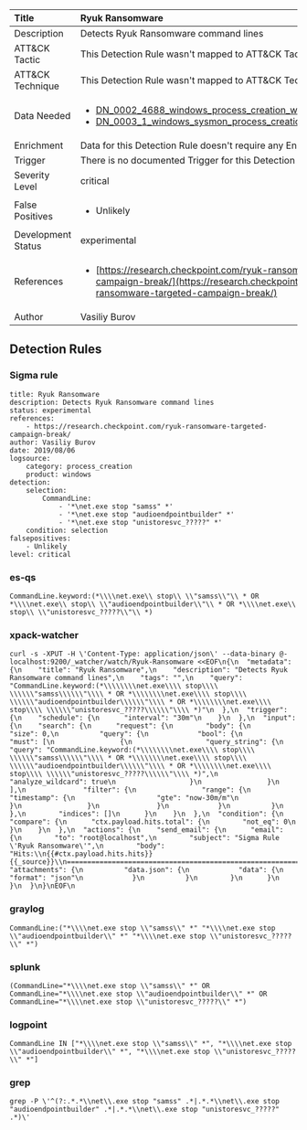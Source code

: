 | Title                | Ryuk Ransomware                                                                                                                                                 |
|:---------------------|:------------------------------------------------------------------------------------------------------------------------------------------------------------|
| Description          | Detects Ryuk Ransomware command lines                                                                                                                                           |
| ATT&amp;CK Tactic    |   This Detection Rule wasn't mapped to ATT&amp;CK Tactic yet  |
| ATT&amp;CK Technique |  This Detection Rule wasn't mapped to ATT&amp;CK Technique yet  |
| Data Needed          | <ul><li>[DN_0002_4688_windows_process_creation_with_commandline](../Data_Needed/DN_0002_4688_windows_process_creation_with_commandline.md)</li><li>[DN_0003_1_windows_sysmon_process_creation](../Data_Needed/DN_0003_1_windows_sysmon_process_creation.md)</li></ul>  |
| Enrichment           |  Data for this Detection Rule doesn't require any Enrichments.  |
| Trigger              |  There is no documented Trigger for this Detection Rule yet  |
| Severity Level       | critical |
| False Positives      | <ul><li>Unlikely</li></ul>  |
| Development Status   | experimental |
| References           | <ul><li>[https://research.checkpoint.com/ryuk-ransomware-targeted-campaign-break/](https://research.checkpoint.com/ryuk-ransomware-targeted-campaign-break/)</li></ul>  |
| Author               | Vasiliy Burov |


## Detection Rules

### Sigma rule

```
title: Ryuk Ransomware
description: Detects Ryuk Ransomware command lines
status: experimental
references:
    - https://research.checkpoint.com/ryuk-ransomware-targeted-campaign-break/
author: Vasiliy Burov
date: 2019/08/06
logsource:
    category: process_creation
    product: windows
detection:
    selection:
        CommandLine:
            - '*\net.exe stop "samss" *'
            - '*\net.exe stop "audioendpointbuilder" *'
            - '*\net.exe stop "unistoresvc_?????" *'
    condition: selection
falsepositives:
    - Unlikely
level: critical

```





### es-qs
    
```
CommandLine.keyword:(*\\\\net.exe\\ stop\\ \\"samss\\"\\ * OR *\\\\net.exe\\ stop\\ \\"audioendpointbuilder\\"\\ * OR *\\\\net.exe\\ stop\\ \\"unistoresvc_?????\\"\\ *)
```


### xpack-watcher
    
```
curl -s -XPUT -H \'Content-Type: application/json\' --data-binary @- localhost:9200/_watcher/watch/Ryuk-Ransomware <<EOF\n{\n  "metadata": {\n    "title": "Ryuk Ransomware",\n    "description": "Detects Ryuk Ransomware command lines",\n    "tags": "",\n    "query": "CommandLine.keyword:(*\\\\\\\\net.exe\\\\ stop\\\\ \\\\\\"samss\\\\\\"\\\\ * OR *\\\\\\\\net.exe\\\\ stop\\\\ \\\\\\"audioendpointbuilder\\\\\\"\\\\ * OR *\\\\\\\\net.exe\\\\ stop\\\\ \\\\\\"unistoresvc_?????\\\\\\"\\\\ *)"\n  },\n  "trigger": {\n    "schedule": {\n      "interval": "30m"\n    }\n  },\n  "input": {\n    "search": {\n      "request": {\n        "body": {\n          "size": 0,\n          "query": {\n            "bool": {\n              "must": [\n                {\n                  "query_string": {\n                    "query": "CommandLine.keyword:(*\\\\\\\\net.exe\\\\ stop\\\\ \\\\\\"samss\\\\\\"\\\\ * OR *\\\\\\\\net.exe\\\\ stop\\\\ \\\\\\"audioendpointbuilder\\\\\\"\\\\ * OR *\\\\\\\\net.exe\\\\ stop\\\\ \\\\\\"unistoresvc_?????\\\\\\"\\\\ *)",\n                    "analyze_wildcard": true\n                  }\n                }\n              ],\n              "filter": {\n                "range": {\n                  "timestamp": {\n                    "gte": "now-30m/m"\n                  }\n                }\n              }\n            }\n          }\n        },\n        "indices": []\n      }\n    }\n  },\n  "condition": {\n    "compare": {\n      "ctx.payload.hits.total": {\n        "not_eq": 0\n      }\n    }\n  },\n  "actions": {\n    "send_email": {\n      "email": {\n        "to": "root@localhost",\n        "subject": "Sigma Rule \'Ryuk Ransomware\'",\n        "body": "Hits:\\n{{#ctx.payload.hits.hits}}{{_source}}\\n================================================================================\\n{{/ctx.payload.hits.hits}}",\n        "attachments": {\n          "data.json": {\n            "data": {\n              "format": "json"\n            }\n          }\n        }\n      }\n    }\n  }\n}\nEOF\n
```


### graylog
    
```
CommandLine:("*\\\\net.exe stop \\"samss\\" *" "*\\\\net.exe stop \\"audioendpointbuilder\\" *" "*\\\\net.exe stop \\"unistoresvc_?????\\" *")
```


### splunk
    
```
(CommandLine="*\\\\net.exe stop \\"samss\\" *" OR CommandLine="*\\\\net.exe stop \\"audioendpointbuilder\\" *" OR CommandLine="*\\\\net.exe stop \\"unistoresvc_?????\\" *")
```


### logpoint
    
```
CommandLine IN ["*\\\\net.exe stop \\"samss\\" *", "*\\\\net.exe stop \\"audioendpointbuilder\\" *", "*\\\\net.exe stop \\"unistoresvc_?????\\" *"]
```


### grep
    
```
grep -P \'^(?:.*.*\\net\\.exe stop "samss" .*|.*.*\\net\\.exe stop "audioendpointbuilder" .*|.*.*\\net\\.exe stop "unistoresvc_?????" .*)\'
```



